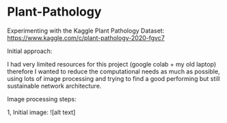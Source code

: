 # Plant-Pathology
Experimenting with the Kaggle Plant Pathology Dataset: https://www.kaggle.com/c/plant-pathology-2020-fgvc7

Initial approach:

  I had very limited resources for this project (google colab + my old laptop) therefore I wanted 
  to reduce the computational needs as much as possible, using lots of image processing and trying to 
  find a good performing but still sustainable network architecture.
  
Image processing steps:

  1, Initial image: 
 ![alt text]
